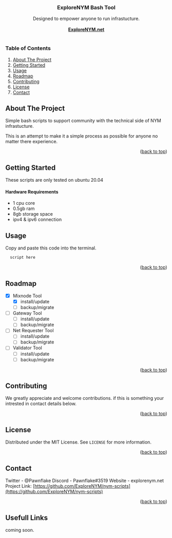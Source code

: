 <br />
<div align="center">

  <h3 align="center">ExploreNYM Bash Tool</h3>

  <p align="center">
    Designed to empower anyone to run infrastucture.
    <br />
    <br />
    <a href="https://explorenym.net"><strong>ExploreNYM.net</strong></a>
    <br />
    <br />

  </p>
</div>



  ### Table of Contents
  <ol>
    <li><a href="#about-the-project">About The Project</a></li>
    <li><a href="#getting-started">Getting Started</a></ul>
    <li><a href="#usage">Usage</a></li>
    <li><a href="#roadmap">Roadmap</a></li>
    <li><a href="#contributing">Contributing</a></li>
    <li><a href="#license">License</a></li>
    <li><a href="#contact">Contact</a></li>
  </ol>




<!-- ABOUT THE PROJECT -->
## About The Project

Simple bash scripts to support community with the technical side of NYM infrastucture.

This is an attempt to make it a simple process as possible for anyone no matter there experience.

<p align="right">(<a href="#readme-top">back to top</a>)</p>



<!-- GETTING STARTED -->
## Getting Started

These scripts are only tested on ubuntu 20.04

#### Hardware Requirements
* 1 cpu core
* 0.5gb ram
* 8gb storage space
* ipv4 & ipv6 connection


## Usage

Copy and paste this code into the terminal.
 ```sh
   script here
   ```

<p align="right">(<a href="#readme-top">back to top</a>)</p>



<!-- ROADMAP -->
## Roadmap

- [x] Mixnode Tool
    - [x] install/update
    - [ ] backup/migrate

- [ ] Gateway Tool
    - [ ] install/update
    - [ ] backup/migrate

- [ ] Net Requester Tool
    - [ ] install/update
    - [ ] backup/migrate

- [ ] Validator Tool
    - [ ] install/update
    - [ ] backup/migrate

<p align="right">(<a href="#readme-top">back to top</a>)</p>


<!-- CONTRIBUTING -->
## Contributing

We greatly appreciate and welcome contributions. if this is something your intrested in contact details below.

<p align="right">(<a href="#readme-top">back to top</a>)</p>



<!-- LICENSE -->
## License

Distributed under the MIT License. See `LICENSE` for more information.

<p align="right">(<a href="#readme-top">back to top</a>)</p>



<!-- CONTACT -->
## Contact

Twitter - @Pawnflake
Discord - Pawnflake#3519
Website - explorenym.net
Project Link: [https://github.com/ExploreNYM/nym-scripts](https://github.com/ExploreNYM/nym-scripts)

<p align="right">(<a href="#readme-top">back to top</a>)</p>


## Usefull Links

coming soon.
